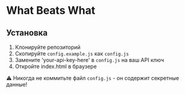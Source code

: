 # What Beats What

## Установка

1. Клонируйте репозиторий
2. Скопируйте `config.example.js` как `config.js`
3. Замените 'your-api-key-here' в `config.js` на ваш API ключ
4. Откройте index.html в браузере

⚠️ Никогда не коммитьте файл `config.js` - он содержит секретные данные!